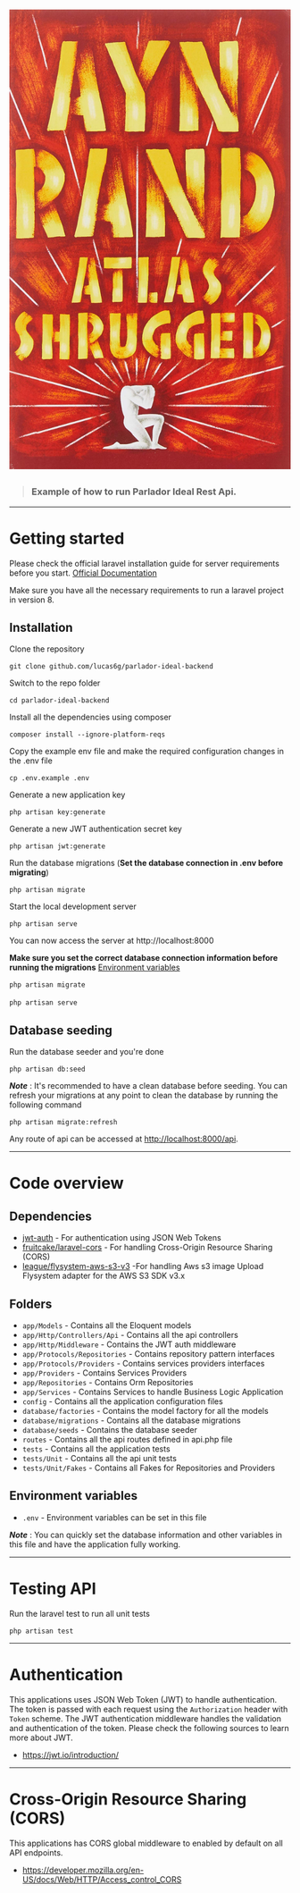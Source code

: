 # ![Parlador Ideal Api](logo.jpg)

> ### Example of how to run Parlador Ideal  Rest Api.

----------

# Getting started

Please check the official laravel installation guide for server requirements before you start. [Official Documentation](https://laravel.com/docs/8.x/installation)

Make sure you have all the necessary requirements to run a laravel project in version 8.

## Installation

Clone the repository

    git clone github.com/lucas6g/parlador-ideal-backend

Switch to the repo folder

    cd parlador-ideal-backend

Install all the dependencies using composer

    composer install --ignore-platform-reqs

Copy the example env file and make the required configuration changes in the .env file

    cp .env.example .env

Generate a new application key

    php artisan key:generate

Generate a new JWT authentication secret key

    php artisan jwt:generate

Run the database migrations (**Set the database connection in .env before migrating**)

    php artisan migrate

Start the local development server

    php artisan serve

You can now access the server at http://localhost:8000


**Make sure you set the correct database connection information before running the migrations** [Environment variables](#environment-variables)

    php artisan migrate

    php artisan serve

## Database seeding

Run the database seeder and you're done

    php artisan db:seed

***Note*** : It's recommended to have a clean database before seeding. You can refresh your migrations at any point to clean the database by running the following command

    php artisan migrate:refresh

Any route of api can be accessed at [http://localhost:8000/api](http://localhost:8000/api).


----------

# Code overview

## Dependencies

- [jwt-auth](https://github.com/tymondesigns/jwt-auth) - For authentication using JSON Web Tokens
- [fruitcake/laravel-cors](https://github.com/fruitcake/laravel-cors) - For handling Cross-Origin Resource Sharing (CORS)
- [league/flysystem-aws-s3-v3](https://packagist.org/packages/league/flysystem-aws-s3-v3) -For handling Aws s3 image Upload Flysystem adapter for the AWS S3 SDK v3.x

## Folders

- `app/Models` - Contains all the Eloquent models
- `app/Http/Controllers/Api` - Contains all the api controllers
- `app/Http/Middleware` - Contains the JWT auth middleware
- `app/Protocols/Repositories` - Contains repository pattern interfaces
- `app/Protocols/Providers` - Contains services providers interfaces
- `app/Providers` - Contains Services Providers
- `app/Repositories` - Contains Orm Repositories
- `app/Services` - Contains Services to handle Business Logic Application
- `config` - Contains all the application configuration files
- `database/factories` - Contains the model factory for all the models
- `database/migrations` - Contains all the database migrations
- `database/seeds` - Contains the database seeder
- `routes` - Contains all the api routes defined in api.php file
- `tests` - Contains all the application tests
- `tests/Unit` - Contains all the api unit tests
- `tests/Unit/Fakes` - Contains all Fakes for Repositories and Providers

## Environment variables

- `.env` - Environment variables can be set in this file

***Note*** : You can quickly set the database information and other variables in this file and have the application fully working.

----------

# Testing API

Run the laravel test to run all unit tests 

    php artisan test

---------

# Authentication

This applications uses JSON Web Token (JWT) to handle authentication. The token is passed with each request using the `Authorization` header with `Token` scheme. The JWT authentication middleware handles the validation and authentication of the token. Please check the following sources to learn more about JWT.

- https://jwt.io/introduction/


----------

# Cross-Origin Resource Sharing (CORS)

This applications has  CORS global middleware to  enabled by default on all API endpoints. 

- https://developer.mozilla.org/en-US/docs/Web/HTTP/Access_control_CORS

